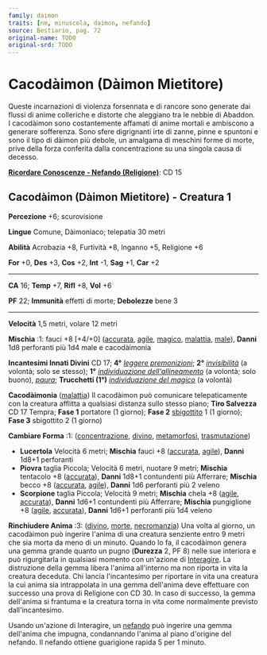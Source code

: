 ```yaml
---
family: daimon
traits: [nm, minuscola, daimon, nefando]
source: Bestiario, pag. 72
original-name: TODO
original-srd: TODO
---
```


# Cacodàimon (Dàimon Mietitore)

Queste incarnazioni di violenza forsennata e di rancore sono generate dai flussi
di anime colleriche e distorte che aleggiano tra le nebbie di Abaddon. I
cacodàimon sono costantemente affamati di anime mortali e ambiscono a generare
sofferenza. Sono sfere digrignanti irte di zanne, pinne e spuntoni e sono il
tipo di dàimon più debole, un amalgama di meschini forme di morte, prive della
forza conferita dalla concentrazione su una singola causa di decesso.

**[Ricordare Conoscenze - Nefando (Religione)](/azioni/abilita/ricordare-conoscenze)**:
CD 15

## Cacodàimon (Dàimon Mietitore) - Creatura 1

**Percezione** +6; scurovisione

**Lingue** Comune, Dàimoniaco; telepatia 30 metri

**Abilità** Acrobazia +8, Furtività +8, Inganno +5, Religione +6

**For** +0, **Des** +3, **Cos** +2, **Int** -1, **Sag** +1, **Car** +2

---

**CA** 16; **Temp** +7, **Rifl** +8, **Vol** +6

**PF** 22; **Immunità** effetti di morte; **Debolezze** bene 3

---

**Velocità** 1,5 metri, volare 12 metri

**Mischia** :1: fauci +8 \[+4/+0] ([accurata](/tratti/accurata),
[agile](/tratti/agile), [magico](/tratti/magico), [malattia](/tratti/malattia),
[male](/tratti/male)), **Danni** 1d8 perforanti più 1d4 male e cacodàimonia

**Incantesimi Innati Divini** CD 17; **4°**
_[leggere premonizioni](/incantesimi/leggere-premonizioni)_; **2°**
_[invisibilità](/incantesimi/invisibilita)_ (a volontà; solo se stesso); **1°**
_[individuazione dell'allineamento](/incantesimi/individuazione-dellallineamento)_
(a volontà; solo buono), _[paura](/incantesimi/paura)_; **Trucchetti (1°)**
_[individuazione del magico](/incantesimi/individuazione-del-magico)_ (a
volontà)

**Cacodàimonia** ([malattia](/tratti/malattia)) Il cacodàimon può comunicare
telepaticamente con la creatura afflitta a qualsiasi distanza sullo stesso
piano; **Tiro Salvezza** CD 17 Tempra; **Fase 1** portatore (1 giorno); **Fase
2** [sbigottito](/condizioni/sbigottito) 1 (1 giorno); **Fase 3** sbigottito 2
(1 giorno)

**Cambiare Forma** :1: ([concentrazione](/tratti/concentrazione),
[divino](/tratti/divino), [metamorfosi](/tratti/metamorfosi),
[trasmutazione](/tratti/trasmutazione))

- **Lucertola** Velocità 6 metri; **Mischia** fauci +8
  ([accurata](/tratti/accurata), [agile](/tratti/agile)), **Danni** 1d8+1
  perforanti
- **Piovra** taglia Piccola; Velocità 6 metri, nuotare 9 metri; **Mischia**
  tentacolo +8 ([accurata](/tratti/accurata)), **Danni** 1d8+1 contundenti più
  Afferrare; **Mischia** becco +8 ([accurata](/tratti/accurata),
  [agile](/tratti/agile)), **Danni** 1d6 perforanti più 2 veleno
- **Scorpione** taglia Piccola; Velocità 9 metri; **Mischia** chela +8
  ([agile](/tratti/agile), [accurata](/tratti/accurata)), **Danni** 1d6+1
  contundenti più Afferrare; **Mischia** pungiglione +8 ([agile](/tratti/agile),
  [accurata](/tratti/accurata)), **Danni** 1d6+1 perforanti più 1d4 veleno

**Rinchiudere Anima** :3: ([divino](/tratti/divino), [morte](/tratti/morte),
[necromanzia](/tratti/necromanzia)) Una volta al giorno, un cacodàimon può
ingerire l'anima di una creatura senziente entro 9 metri che sia morta da meno
di un minuto. Quando lo fa, il cacodàimon genera una gemma grande quanto un
pugno (**Durezza** 2, PF 8) nelle sue interiora e può rigurgitarla in qualsiasi
momento con un'azione di [Interagire](/azioni/base/interagire). La distruzione
della gemma libera l'anima all'interno ma non riporta in vita la creatura
deceduta. Chi lancia l'incantesimo per riportare in vita una creatura la cui
anima sia intrappolata in una gemma dell'anima deve effettuare con successo una
prova di Religione con CD 30. ln caso di successo, la gemma dell'anima si
frantuma e la creatura torna in vita come normalmente previsto dall'incantesimo.

Usando un'azione di Interagire, un [nefando](/tratti/nefando) può ingerire una
gemma dell'anima che impugna, condannando l'anima al piano d'origine del
nefando. Il nefando ottiene guarigione rapida 5 per 1 minuto.
